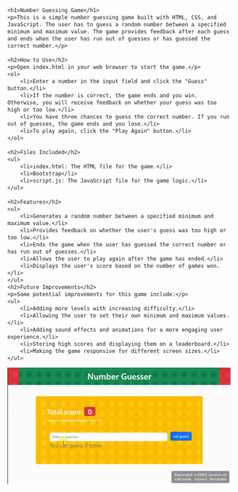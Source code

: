 	<h1>Number Guessing Game</h1>
	<p>This is a simple number guessing game built with HTML, CSS, and JavaScript. The user has to guess a random number between a specified minimum and maximum value. The game provides feedback after each guess and ends when the user has run out of guesses or has guessed the correct number.</p>

	<h2>How to Use</h2>
	<p>Open index.html in your web browser to start the game.</p>
	<ol>
		<li>Enter a number in the input field and click the "Guess" button.</li>
		<li>If the number is correct, the game ends and you win. Otherwise, you will receive feedback on whether your guess was too high or too low.</li>
		<li>You have three chances to guess the correct number. If you run out of guesses, the game ends and you lose.</li>
		<li>To play again, click the "Play Again" button.</li>
	</ol>

	<h2>Files Included</h2>
	<ul>
		<li>index.html: The HTML file for the game.</li>
		<li>Bootstrap</li>
		<li>script.js: The JavaScript file for the game logic.</li>
	</ul>

	<h2>Features</h2>
	<ul>
		<li>Generates a random number between a specified minimum and maximum value.</li>
		<li>Provides feedback on whether the user's guess was too high or too low.</li>
		<li>Ends the game when the user has guessed the correct number or has run out of guesses.</li>
		<li>Allows the user to play again after the game has ended.</li>
		<li>Displays the user's score based on the number of games won.</li>
	</ul>
	<h2>Future Improvements</h2>
	<p>Some potential improvements for this game include:</p>
	<ul>
		<li>Adding more levels with increasing difficulty.</li>
		<li>Allowing the user to set their own minimum and maximum values.</li>
		<li>Adding sound effects and animations for a more engaging user experience.</li>
		<li>Storing high scores and displaying them on a leaderboard.</li>
		<li>Making the game responsive for different screen sizes.</li>
	</ul>
![number_guesser_gif](images/number_guesser.gif)
